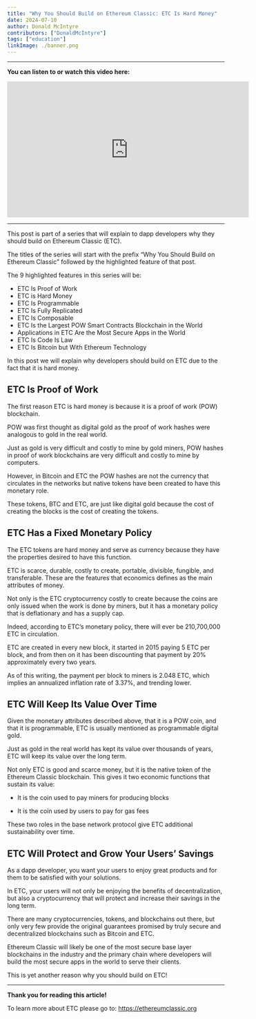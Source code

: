 ```yaml
---
title: "Why You Should Build on Ethereum Classic: ETC Is Hard Money"
date: 2024-07-10
author: Donald McIntyre
contributors: ["DonaldMcIntyre"]
tags: ["education"]
linkImage: ./banner.png
---
```


---
**You can listen to or watch this video here:**

<iframe width="560" height="315" src="https://www.youtube.com/embed/5wizIsM3zSo" title="YouTube video player" frameborder="0" allow="accelerometer; autoplay; clipboard-write; encrypted-media; gyroscope; picture-in-picture; web-share" allowfullscreen></iframe>

---

This post is part of a series that will explain to dapp developers why they should build on Ethereum Classic (ETC).

The titles of the series will start with the prefix “Why You Should Build on Ethereum Classic” followed by the highlighted feature of that post.

The 9 highlighted features in this series will be:

- ETC Is Proof of Work
- ETC is Hard Money
- ETC Is Programmable
- ETC Is Fully Replicated
- ETC Is Composable
- ETC Is the Largest POW Smart Contracts Blockchain in the World
- Applications in ETC Are the Most Secure Apps in the World
- ETC Is Code Is Law
- ETC Is Bitcoin but With Ethereum Technology

In this post we will explain why developers should build on ETC due to the fact that it is hard money.

## ETC Is Proof of Work

The first reason ETC is hard money is because it is a proof of work (POW) blockchain. 

POW was first thought as digital gold as the proof of work hashes were analogous to gold in the real world. 

Just as gold is very difficult and costly to mine by gold miners, POW hashes in proof of work blockchains are very difficult and costly to mine by computers.

However, in Bitcoin and ETC the POW hashes are not the currency that circulates in the networks but native tokens have been created to have this monetary role.

These tokens, BTC and ETC, are just like digital gold because the cost of creating the blocks is the cost of creating the tokens.

## ETC Has a Fixed Monetary Policy

The ETC tokens are hard money and serve as currency because they have the properties desired to have this function.

ETC is scarce, durable, costly to create, portable, divisible, fungible, and transferable. These are the features that economics defines as the main attributes of money.

Not only is the ETC cryptocurrency costly to create because the coins are only issued when the work is done by miners, but it has a monetary policy that is deflationary and has a supply cap.

Indeed, according to ETC’s monetary policy, there will ever be 210,700,000 ETC in circulation.

ETC are created in every new block, it started in 2015 paying 5 ETC per block, and from then on it has been discounting that payment by 20% approximately every two years.

As of this writing, the payment per block to miners is 2.048 ETC, which implies an annualized inflation rate of 3.37%, and trending lower.

## ETC Will Keep Its Value Over Time

Given the monetary attributes described above, that it is a POW coin, and that it is programmable, ETC is usually mentioned as programmable digital gold.

Just as gold in the real world has kept its value over thousands of years, ETC will keep its value over the long term.

Not only ETC is good and scarce money, but it is the native token of the Ethereum Classic blockchain. This gives it two economic functions that sustain its value:

- It is the coin used to pay miners for producing blocks

- It is the coin used by users to pay for gas fees

These two roles in the base network protocol give ETC additional sustainability over time.

## ETC Will Protect and Grow Your Users’ Savings

As a dapp developer, you want your users to enjoy great products and for them to be satisfied with your solutions.

In ETC, your users will not only be enjoying the benefits of decentralization, but also a cryptocurrency that will protect and increase their savings in the long term.

There are many cryptocurrencies, tokens, and blockchains out there, but only very few provide the original guarantees promised by truly secure and decentralized blockchains such as Bitcoin and ETC.

Ethereum Classic will likely be one of the most secure base layer blockchains in the industry and the primary chain where developers will build the most secure apps in the world to serve their clients.

This is yet another reason why you should build on ETC!

---

**Thank you for reading this article!**

To learn more about ETC please go to: https://ethereumclassic.org
